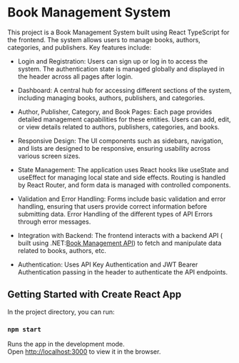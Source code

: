 # Book Management System
This project is a Book Management System built using React TypeScript for the frontend. The system allows users to manage books, authors, categories, and publishers. Key features include:

- Login and Registration: 
Users can sign up or log in to access the system. The authentication state is managed globally and displayed in the header across all pages after login.

- Dashboard: 
A central hub for accessing different sections of the system, including managing books, authors, publishers, and categories.

- Author, Publisher, Category, and Book Pages: 
Each page provides detailed management capabilities for these entities. Users can add, edit, or view details related to authors, publishers, categories, and books.

- Responsive Design: 
The UI components such as sidebars, navigation, and lists are designed to be responsive, ensuring usability across various screen sizes.

- State Management: 
The application uses React hooks like useState and useEffect for managing local state and side effects. Routing is handled by React Router, and form data is managed with controlled components.

- Validation and Error Handling: 
Forms include basic validation and error handling, ensuring that users provide correct information before submitting data. Error Handling of the different types of API Errors through error messages.

- Integration with Backend: 
The frontend interacts with a backend API ( built using .NET:[Book Management API](https://github.com/DeekshaKotian27/BookManagementAPI)) to fetch and manipulate data related to books, authors, etc.

- Authentication: 
Uses API Key Authentication and JWT Bearer Authentication passing in the header to authenticate the API endpoints.


## Getting Started with Create React App
In the project directory, you can run:
### `npm start`
Runs the app in the development mode.\
Open [http://localhost:3000](http://localhost:3000) to view it in the browser.
